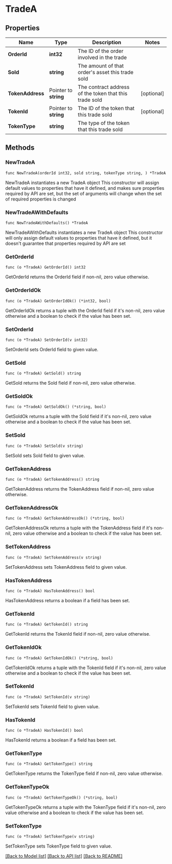 # TradeA

## Properties

Name | Type | Description | Notes
------------ | ------------- | ------------- | -------------
**OrderId** | **int32** | The ID of the order involved in the trade | 
**Sold** | **string** | The amount of that order&#39;s asset this trade sold | 
**TokenAddress** | Pointer to **string** | The contract address of the token that this trade sold | [optional] 
**TokenId** | Pointer to **string** | The ID of the token that this trade sold | [optional] 
**TokenType** | **string** | The type of the token that this trade sold | 

## Methods

### NewTradeA

`func NewTradeA(orderId int32, sold string, tokenType string, ) *TradeA`

NewTradeA instantiates a new TradeA object
This constructor will assign default values to properties that have it defined,
and makes sure properties required by API are set, but the set of arguments
will change when the set of required properties is changed

### NewTradeAWithDefaults

`func NewTradeAWithDefaults() *TradeA`

NewTradeAWithDefaults instantiates a new TradeA object
This constructor will only assign default values to properties that have it defined,
but it doesn't guarantee that properties required by API are set

### GetOrderId

`func (o *TradeA) GetOrderId() int32`

GetOrderId returns the OrderId field if non-nil, zero value otherwise.

### GetOrderIdOk

`func (o *TradeA) GetOrderIdOk() (*int32, bool)`

GetOrderIdOk returns a tuple with the OrderId field if it's non-nil, zero value otherwise
and a boolean to check if the value has been set.

### SetOrderId

`func (o *TradeA) SetOrderId(v int32)`

SetOrderId sets OrderId field to given value.


### GetSold

`func (o *TradeA) GetSold() string`

GetSold returns the Sold field if non-nil, zero value otherwise.

### GetSoldOk

`func (o *TradeA) GetSoldOk() (*string, bool)`

GetSoldOk returns a tuple with the Sold field if it's non-nil, zero value otherwise
and a boolean to check if the value has been set.

### SetSold

`func (o *TradeA) SetSold(v string)`

SetSold sets Sold field to given value.


### GetTokenAddress

`func (o *TradeA) GetTokenAddress() string`

GetTokenAddress returns the TokenAddress field if non-nil, zero value otherwise.

### GetTokenAddressOk

`func (o *TradeA) GetTokenAddressOk() (*string, bool)`

GetTokenAddressOk returns a tuple with the TokenAddress field if it's non-nil, zero value otherwise
and a boolean to check if the value has been set.

### SetTokenAddress

`func (o *TradeA) SetTokenAddress(v string)`

SetTokenAddress sets TokenAddress field to given value.

### HasTokenAddress

`func (o *TradeA) HasTokenAddress() bool`

HasTokenAddress returns a boolean if a field has been set.

### GetTokenId

`func (o *TradeA) GetTokenId() string`

GetTokenId returns the TokenId field if non-nil, zero value otherwise.

### GetTokenIdOk

`func (o *TradeA) GetTokenIdOk() (*string, bool)`

GetTokenIdOk returns a tuple with the TokenId field if it's non-nil, zero value otherwise
and a boolean to check if the value has been set.

### SetTokenId

`func (o *TradeA) SetTokenId(v string)`

SetTokenId sets TokenId field to given value.

### HasTokenId

`func (o *TradeA) HasTokenId() bool`

HasTokenId returns a boolean if a field has been set.

### GetTokenType

`func (o *TradeA) GetTokenType() string`

GetTokenType returns the TokenType field if non-nil, zero value otherwise.

### GetTokenTypeOk

`func (o *TradeA) GetTokenTypeOk() (*string, bool)`

GetTokenTypeOk returns a tuple with the TokenType field if it's non-nil, zero value otherwise
and a boolean to check if the value has been set.

### SetTokenType

`func (o *TradeA) SetTokenType(v string)`

SetTokenType sets TokenType field to given value.



[[Back to Model list]](../README.md#documentation-for-models) [[Back to API list]](../README.md#documentation-for-api-endpoints) [[Back to README]](../README.md)


